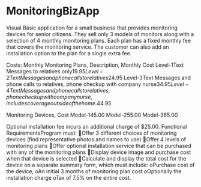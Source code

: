 # MonitoringBizApp
Visual Basic application for a small business that provides monitoring devices for senior citizens.  They sell only 3 models of monitors along with a selection of 4 monthly monitoring plans.  Each plan has a fixed monthly fee that covers the monitoring service.  The customer can also add an installation option to the plan for a single extra fee.

Costs:
Monthly Monitoring Plans, Description, Monthly Cost
Level-1Text Messages to relatives only$19.95
Level-2Text Messages and phone calls to relatives$24.95
Level-3Text Messages and phone calls to relatives, phone checkup with company nurse$34.95
Level-4Text Messages and phone calls to relatives, phone checkup with company nurse, includes coverage outside of the home.$44.95

Monitoring Devices, Cost
Model-145.00
Model-255.00
Model-365.00

Optional installation fee incurs an additional charge of $25.00.
Functional RequirementsProgram must:
Offer 3 different choices of monitoring devices (find representative photos and names to use)
Offer 4 levels of monitoring plans
Offer optional installation service that can be purchased with any of the monitoring plans
Display device image and purchase cost when that device is selected
Calculate and display the total cost for the device on a separate summary form, which must include:
   oPurchase cost of the device, 
   oAn initial 3 months of monitoring plan cost
   oOptionally the installation charge
   oTax of 7.5% on the entire cost.
